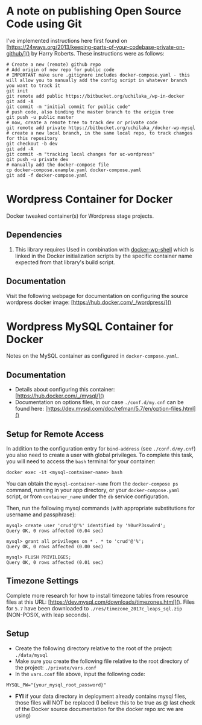 # A note on publishing Open Source Code using Git
I've implemented instructions here first found on [https://24ways.org/2013/keeping-parts-of-your-codebase-private-on-github/]() by Harry Roberts. These instructions were as follows:
```
# Create a new (remote) github repo
# Add origin of new repo for public code
# IMPORTANT make sure .gitignore includes docker-compose.yaml - this will allow you to manually add the config script in whatever branch you want to track it
git init
git remote add public https://bitbucket.org/uchilaka_/wp-in-docker
git add -A
git commit -m "initial commit for public code"
# push code, also binding the master branch to the origin tree
git push -u public master
# now, create a remote tree to track dev or private code
git remote add private https://bitbucket.org/uchilaka_/docker-wp-mysql
# create a new local branch, in the same local repo, to track changes for this repository
git checkout -b dev
git add -A
git commit -m "tracking local changes for uc-wordpress"
git push -u private dev
# manually add the docker-compose file
cp docker-compose.example.yaml docker-compose.yaml
git add -f docker-compose.yaml
```

# Wordpress Container for Docker
Docker tweaked container(s) for Wordpress stage projects. 

## Dependencies
1. This library requires Used in combination with [docker-wp-shell](https://github.com/uchilaka/docker-wp-mysql) which is linked in the Docker initialization scripts by the specific container name expected from that library's build script. 

## Documentation
Visit the following webpage for documentation on configuring the source wordpress docker image: [https://hub.docker.com/_/wordpress/]()


# Wordpress MySQL Container for Docker
Notes on the MySQL container as configured in `docker-compose.yaml`.

## Documentation
- Details about configuring this container: [https://hub.docker.com/_/mysql/]()
- Documentation on options files, in our case `./conf.d/my.cnf` can be found here: [https://dev.mysql.com/doc/refman/5.7/en/option-files.html]()

## Setup for Remote Access
In addition to the configuration entry for `bind-address` (see `./conf.d/my.cnf`) you also need to create a user with global privileges. To complete this task, you will need to access the `bash` terminal for your container:
```
docker exec -it <mysql-container-name> bash
```
You can obtain the `mysql-container-name` from the `docker-compose ps` command, running in your app directory, or your `docker-compose.yaml` script, or from `container_name` under the `db` service configuration. 

Then, run the following mysql commands (with appropriate substitutions for username and passphrase):
```
mysql> create user 'crud'@'%' identified by 'Y0urP3ssw0rd';
Query OK, 0 rows affected (0.04 sec)

mysql> grant all privileges on * . * to 'crud'@'%';
Query OK, 0 rows affected (0.00 sec)

mysql> FLUSH PRIVILEGES;
Query OK, 0 rows affected (0.01 sec)
```

## Timezone Settings
Complete more research for how to install timezone tables from resource files at this URL: [https://dev.mysql.com/downloads/timezones.html](). Files for `5.7` have been downloaded to `./res/timezone_2017c_leaps_sql.zip` (NON-POSIX, with leap seconds).

## Setup
- Create the following directory relative to the root of the project: `./data/mysql`
- Make sure you create the following file relative to the root directory of the project: `./private/vars.conf`
- In the `vars.conf` file above, input the following code:

```
MYSQL_PW="{your_mysql_root_password}"
```
- **FYI** if your data directory in deployment already contains mysql files, those files will NOT be replaced (I believe this to be true as @ last check of the Docker source documentation for the docker repo src we are using)

